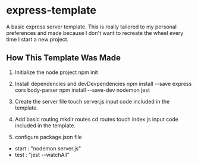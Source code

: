 # express-template

A basic express server template. This is really tailored to my personal preferences and made because I don't want to recreate the wheel every time I start a new project.

## How This Template Was Made

1. Initialize the node project
   npm init

2. Install dependencies and devDevpendencies
   npm install --save express cors body-parser
   npm install --save-dev nodemon jest

3. Create the server file
   touch server.js
   input code included in the template.

4. Add basic routing
   mkdir routes
   cd routes
   touch index.js
   input code included in the template.

5. configure package.json file

- start : "nodemon server.js"
- test : "jest --watchAll"
